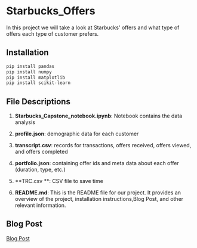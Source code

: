 # Starbucks_Offers

In this project we will take a look at Starbucks' offers and what type of offers each type of customer prefers.

## Installation

```python
pip install pandas
pip install numpy
pip install matplotlib
pip install scikit-learn

```

## File Descriptions

1. **Starbucks_Capstone_notebook.ipynb**: Notebook contains the data analysis

2. **profile.json**: demographic data for each customer

3. **transcript.csv**:  records for transactions, offers received, offers viewed, and offers completed

4. **portfolio.json**: containing offer ids and meta data about each offer (duration, type, etc.)

5. **TRC.csv **: CSV file to save time 
   
6. **README.md**: This is the README file for our project. It provides an overview of the project, installation instructions,Blog Post, and other relevant information.


## Blog Post
[Blog Post](https://medium.com/@ooomm77/unveiling-starbucks-offers-understanding-customer-preferences-b7f8b01a0fb2)
